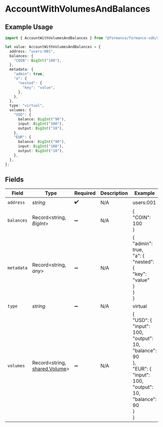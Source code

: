 # AccountWithVolumesAndBalances

## Example Usage

```typescript
import { AccountWithVolumesAndBalances } from "@formance/formance-sdk/sdk/models/shared";

let value: AccountWithVolumesAndBalances = {
  address: "users:001",
  balances: {
    "COIN": BigInt("100"),
  },
  metadata: {
    "admin": true,
    "a": {
      "nested": {
        "key": "value",
      },
    },
  },
  type: "virtual",
  volumes: {
    "USD": {
      balance: BigInt("90"),
      input: BigInt("100"),
      output: BigInt("10"),
    },
    "EUR": {
      balance: BigInt("90"),
      input: BigInt("100"),
      output: BigInt("10"),
    },
  },
};
```

## Fields

| Field                                                                                                          | Type                                                                                                           | Required                                                                                                       | Description                                                                                                    | Example                                                                                                        |
| -------------------------------------------------------------------------------------------------------------- | -------------------------------------------------------------------------------------------------------------- | -------------------------------------------------------------------------------------------------------------- | -------------------------------------------------------------------------------------------------------------- | -------------------------------------------------------------------------------------------------------------- |
| `address`                                                                                                      | *string*                                                                                                       | :heavy_check_mark:                                                                                             | N/A                                                                                                            | users:001                                                                                                      |
| `balances`                                                                                                     | Record<string, *BigInt*>                                                                                       | :heavy_minus_sign:                                                                                             | N/A                                                                                                            | {<br/>"COIN": 100<br/>}                                                                                        |
| `metadata`                                                                                                     | Record<string, *any*>                                                                                          | :heavy_minus_sign:                                                                                             | N/A                                                                                                            | {<br/>"admin": true,<br/>"a": {<br/>"nested": {<br/>"key": "value"<br/>}<br/>}<br/>}                           |
| `type`                                                                                                         | *string*                                                                                                       | :heavy_minus_sign:                                                                                             | N/A                                                                                                            | virtual                                                                                                        |
| `volumes`                                                                                                      | Record<string, [shared.Volume](../../../sdk/models/shared/volume.md)>                                          | :heavy_minus_sign:                                                                                             | N/A                                                                                                            | {<br/>"USD": {<br/>"input": 100,<br/>"output": 10,<br/>"balance": 90<br/>},<br/>"EUR": {<br/>"input": 100,<br/>"output": 10,<br/>"balance": 90<br/>}<br/>} |